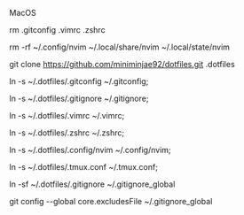 MacOS

rm .gitconfig .vimrc .zshrc

rm -rf ~/.config/nvim ~/.local/share/nvim ~/.local/state/nvim

git clone https://github.com/miniminjae92/dotfiles.git .dotfiles

ln -s ~/.dotfiles/.gitconfig ~/.gitconfig;

ln -s ~/.dotfiles/.gitignore ~/.gitignore;

ln -s ~/.dotfiles/.vimrc ~/.vimrc;

ln -s ~/.dotfiles/.zshrc ~/.zshrc;

ln -s ~/.dotfiles/.config/nvim ~/.config/nvim;

ln -s ~/.dotfiles/.tmux.conf ~/.tmux.conf;

ln -sf ~/.dotfiles/.gitignore ~/.gitignore_global

git config --global core.excludesFile ~/.gitignore_global
